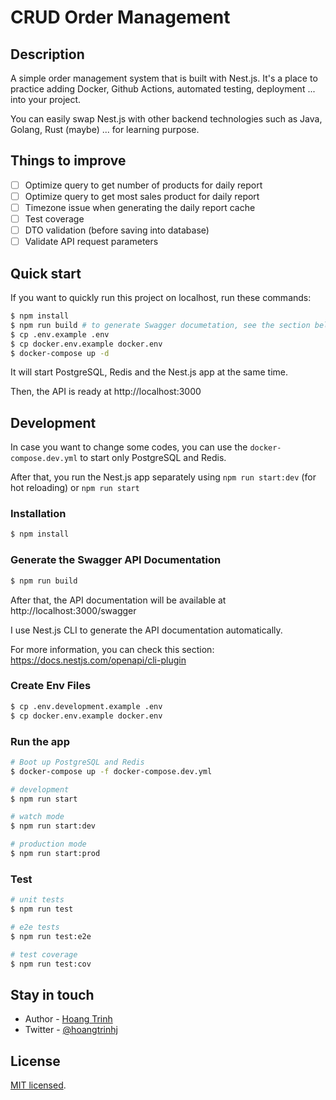 # CRUD Order Management

## Description

A simple order management system that is built with Nest.js. It's a place to practice adding Docker, Github Actions, automated testing, deployment ... into your project.

You can easily swap Nest.js with other backend technologies such as Java, Golang, Rust (maybe) ... for learning purpose.

## Things to improve

- [ ] Optimize query to get number of products for daily report
- [ ] Optimize query to get most sales product for daily report
- [ ] Timezone issue when generating the daily report cache
- [ ] Test coverage
- [ ] DTO validation (before saving into database)
- [ ] Validate API request parameters

## Quick start

If you want to quickly run this project on localhost, run these commands:

```bash
$ npm install
$ npm run build # to generate Swagger documetation, see the section below
$ cp .env.example .env
$ cp docker.env.example docker.env
$ docker-compose up -d
```

It will start PostgreSQL, Redis and the Nest.js app at the same time.

Then, the API is ready at http://localhost:3000

## Development

In case you want to change some codes, you can use the `docker-compose.dev.yml` to start only PostgreSQL and Redis.

After that, you run the Nest.js app separately using `npm run start:dev` (for hot reloading) or `npm run start`

### Installation

```bash
$ npm install
```

### Generate the Swagger API Documentation

```bash
$ npm run build
```

After that, the API documentation will be available at http://localhost:3000/swagger

I use Nest.js CLI to generate the API documentation automatically.

For more information, you can check this section: https://docs.nestjs.com/openapi/cli-plugin

### Create Env Files
```bash
$ cp .env.development.example .env
$ cp docker.env.example docker.env
```

### Run the app

```bash
# Boot up PostgreSQL and Redis
$ docker-compose up -f docker-compose.dev.yml

# development
$ npm run start

# watch mode
$ npm run start:dev

# production mode
$ npm run start:prod
```

### Test

```bash
# unit tests
$ npm run test

# e2e tests
$ npm run test:e2e

# test coverage
$ npm run test:cov
```

## Stay in touch

- Author - [Hoang Trinh](https://hoangtrinhj.com)
- Twitter - [@hoangtrinhj](https://twitter.com/hoangtrinhj)

## License

[MIT licensed](LICENSE).
